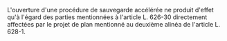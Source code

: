 L'ouverture d'une procédure de sauvegarde accélérée ne produit d'effet qu'à l'égard des parties mentionnées à l'article L. 626-30 directement affectées par le projet de plan mentionné au deuxième alinéa de l'article L. 628-1.
